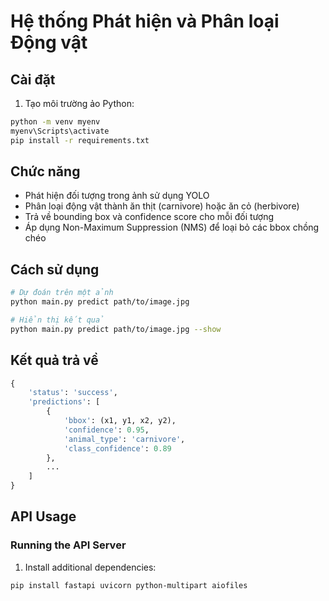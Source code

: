# Hệ thống Phát hiện và Phân loại Động vật

## Cài đặt

1. Tạo môi trường ảo Python:
```bash
python -m venv myenv
myenv\Scripts\activate
pip install -r requirements.txt
```

## Chức năng

- Phát hiện đối tượng trong ảnh sử dụng YOLO
- Phân loại động vật thành ăn thịt (carnivore) hoặc ăn cỏ (herbivore)
- Trả về bounding box và confidence score cho mỗi đối tượng
- Áp dụng Non-Maximum Suppression (NMS) để loại bỏ các bbox chồng chéo

## Cách sử dụng

```bash
# Dự đoán trên một ảnh
python main.py predict path/to/image.jpg

# Hiển thị kết quả
python main.py predict path/to/image.jpg --show
```

## Kết quả trả về

```python
{
    'status': 'success',
    'predictions': [
        {
            'bbox': (x1, y1, x2, y2),
            'confidence': 0.95,
            'animal_type': 'carnivore',
            'class_confidence': 0.89
        },
        ...
    ]
}
```

## API Usage

### Running the API Server

1. Install additional dependencies:

```bash
pip install fastapi uvicorn python-multipart aiofiles
```
